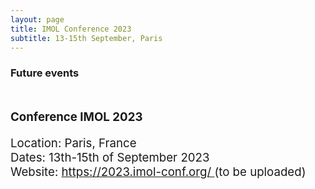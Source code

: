 ```yaml
---
layout: page
title: IMOL Conference 2023
subtitle: 13-15th September, Paris
---
```


<h3 style='margin-bottom: 10pt;'>Future events</h3>
<br>

<div class='description' style='font-size: 14pt;'>

<p><b>Conference IMOL 2023</b></p>
<p>Location: Paris, France
<br>Dates: 13th-15th of September 2023
<br>Website: <a href="https://2023.imol-conf.org/"> https://2023.imol-conf.org/ </a> (to be uploaded)
</p>



<br>


